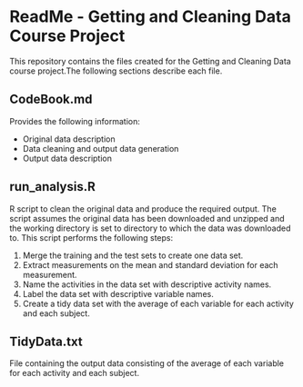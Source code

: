 # ReadMe - Getting and Cleaning Data Course Project

This repository contains the files created for the Getting and Cleaning Data course project.The following sections describe each file.

## CodeBook.md
Provides the following information:
* Original data description
* Data cleaning and output data generation
* Output data description

## run_analysis.R
R script to clean the original data and produce the required output. The script assumes the original data has been downloaded and unzipped and the working directory is set to directory to which the data was downloaded to. This script performs the following steps:
1. Merge the training and the test sets to create one data set.
2. Extract measurements on the mean and standard deviation for each measurement.
3. Name the activities in the data set with descriptive activity names.
4. Label the data set with descriptive variable names.
5. Create a tidy data set with the average of each variable for each activity and each subject.

## TidyData.txt
File containing the output data consisting of the average of each variable for each activity and each subject.